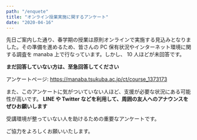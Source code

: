 ```yaml
---
path: "/enquete"
title: "オンライン授業実施に関するアンケート"
date: "2020-04-16"
---
```


先日ご案内した通り、春学期の授業は原則オンラインで実施する見込みとなりました。その準備を進めるため、皆さんの PC 保有状況やインターネット環境に関する調査を manaba 上で行なっています。しかし、 10 人ほどが未回答です。

**まだ回答していない方は、至急回答してください**

アンケートページ: <https://manaba.tsukuba.ac.jp/ct/course_1373173>

また、このアンケートに気がついていない人ほど、支援が必要な状況にある可能性が高いです。
**LINE や Twitter などを利用して、周囲の友人へのアナウンスをぜひお願いします**

受講環境が整っていない人を助けるための重要なアンケートです。

ご協力をよろしくお願いいたします。
